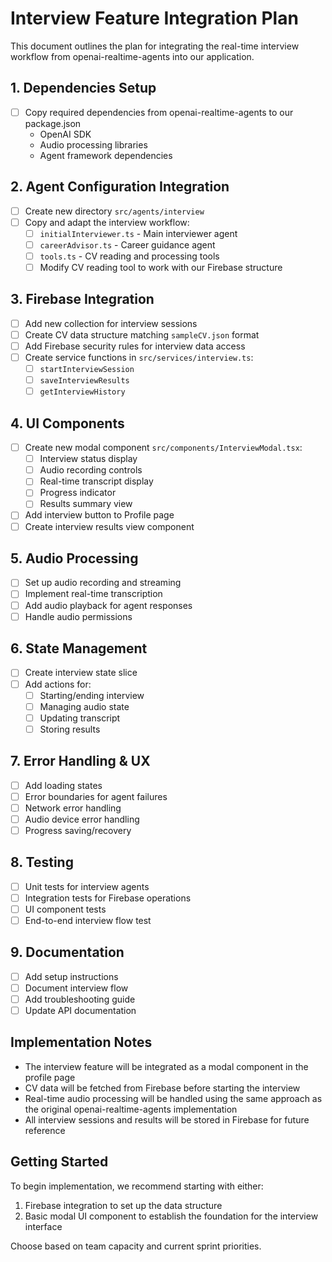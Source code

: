 # Interview Feature Integration Plan

This document outlines the plan for integrating the real-time interview workflow from openai-realtime-agents into our application.

## 1. Dependencies Setup
- [ ] Copy required dependencies from openai-realtime-agents to our package.json
  - OpenAI SDK
  - Audio processing libraries
  - Agent framework dependencies

## 2. Agent Configuration Integration
- [ ] Create new directory `src/agents/interview`
- [ ] Copy and adapt the interview workflow:
  - [ ] `initialInterviewer.ts` - Main interviewer agent
  - [ ] `careerAdvisor.ts` - Career guidance agent
  - [ ] `tools.ts` - CV reading and processing tools
  - [ ] Modify CV reading tool to work with our Firebase structure

## 3. Firebase Integration
- [ ] Add new collection for interview sessions
- [ ] Create CV data structure matching `sampleCV.json` format
- [ ] Add Firebase security rules for interview data access
- [ ] Create service functions in `src/services/interview.ts`:
  - [ ] `startInterviewSession`
  - [ ] `saveInterviewResults`
  - [ ] `getInterviewHistory`

## 4. UI Components
- [ ] Create new modal component `src/components/InterviewModal.tsx`:
  - [ ] Interview status display
  - [ ] Audio recording controls
  - [ ] Real-time transcript display
  - [ ] Progress indicator
  - [ ] Results summary view
- [ ] Add interview button to Profile page
- [ ] Create interview results view component

## 5. Audio Processing
- [ ] Set up audio recording and streaming
- [ ] Implement real-time transcription
- [ ] Add audio playback for agent responses
- [ ] Handle audio permissions

## 6. State Management
- [ ] Create interview state slice
- [ ] Add actions for:
  - [ ] Starting/ending interview
  - [ ] Managing audio state
  - [ ] Updating transcript
  - [ ] Storing results

## 7. Error Handling & UX
- [ ] Add loading states
- [ ] Error boundaries for agent failures
- [ ] Network error handling
- [ ] Audio device error handling
- [ ] Progress saving/recovery

## 8. Testing
- [ ] Unit tests for interview agents
- [ ] Integration tests for Firebase operations
- [ ] UI component tests
- [ ] End-to-end interview flow test

## 9. Documentation
- [ ] Add setup instructions
- [ ] Document interview flow
- [ ] Add troubleshooting guide
- [ ] Update API documentation

## Implementation Notes

- The interview feature will be integrated as a modal component in the profile page
- CV data will be fetched from Firebase before starting the interview
- Real-time audio processing will be handled using the same approach as the original openai-realtime-agents implementation
- All interview sessions and results will be stored in Firebase for future reference

## Getting Started

To begin implementation, we recommend starting with either:
1. Firebase integration to set up the data structure
2. Basic modal UI component to establish the foundation for the interview interface

Choose based on team capacity and current sprint priorities.
